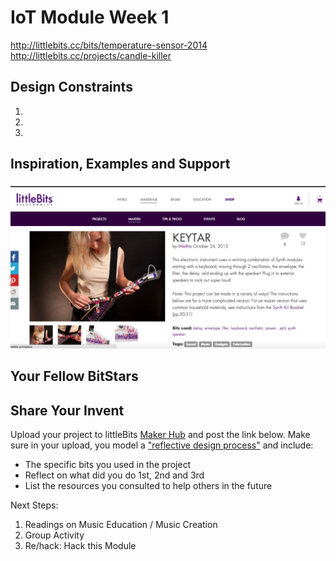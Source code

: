 
# IoT Module Week 1

http://littlebits.cc/bits/temperature-sensor-2014
http://littlebits.cc/projects/candle-killer

## Design Constraints
1.
2. 
3. 

## Inspiration, Examples and Support

###
![](/Images/Keytar.png)

###

### 

## Your Fellow BitStars
### 

### 

## Share Your Invent 
Upload your project to littleBits [Maker Hub](http://littlebits.cc/projects) and post the link below. Make sure in your upload, you model a ["reflective design process"](http://en.wikipedia.org/wiki/Reflective_practice) and include:
- The specific bits you used in the project
- Reflect on what did you do 1st, 2nd and 3rd
- List the resources you consulted to help others in the future

Next Steps:
1. Readings on Music Education / Music Creation
2. Group Activity
3. Re/hack: Hack this Module




